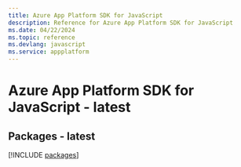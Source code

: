 ```yaml
---
title: Azure App Platform SDK for JavaScript
description: Reference for Azure App Platform SDK for JavaScript
ms.date: 04/22/2024
ms.topic: reference
ms.devlang: javascript
ms.service: appplatform
---
```

# Azure App Platform SDK for JavaScript - latest
## Packages - latest
[!INCLUDE [packages](app-platform-index.md)]
